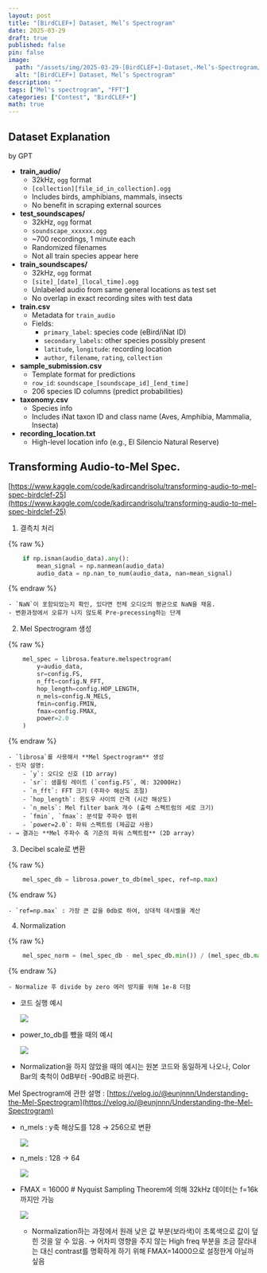 ```yaml
---
layout: post
title: "[BirdCLEF+] Dataset, Mel’s Spectrogram"
date: 2025-03-29
draft: true
published: false
pin: false
image:
  path: "/assets/img/2025-03-29-[BirdCLEF+]-Dataset,-Mel’s-Spectrogram/0.png"
  alt: "[BirdCLEF+] Dataset, Mel’s Spectrogram"
description: ""
tags: ["Mel's spectrogram", "FFT"]
categories: ["Contest", "BirdCLEF+"]
math: true
---
```



## Dataset Explanation


by GPT

- **train_audio/**
	- 32kHz, `ogg` format
	- `[collection][file_id_in_collection].ogg`
	- Includes birds, amphibians, mammals, insects
	- No benefit in scraping external sources
- **test_soundscapes/**
	- 32kHz, `ogg` format
	- `soundscape_xxxxxx.ogg`
	- ~700 recordings, 1 minute each
	- Randomized filenames
	- Not all train species appear here
- **train_soundscapes/**
	- 32kHz, `ogg` format
	- `[site]_[date]_[local_time].ogg`
	- Unlabeled audio from same general locations as test set
	- No overlap in exact recording sites with test data
- **train.csv**
	- Metadata for `train_audio`
	- Fields:
		- `primary_label`: species code (eBird/iNat ID)
		- `secondary_labels`: other species possibly present
		- `latitude`, `longitude`: recording location
		- `author`, `filename`, `rating`, `collection`
- **sample_submission.csv**
	- Template format for predictions
	- `row_id`: `soundscape_[soundscape_id]_[end_time]`
	- 206 species ID columns (predict probabilities)
- **taxonomy.csv**
	- Species info
	- Includes iNat taxon ID and class name (Aves, Amphibia, Mammalia, Insecta)
- **recording_location.txt**
	- High-level location info (e.g., El Silencio Natural Reserve)

## Transforming Audio-to-Mel Spec.


[https://www.kaggle.com/code/kadircandrisolu/transforming-audio-to-mel-spec-birdclef-25](https://www.kaggle.com/code/kadircandrisolu/transforming-audio-to-mel-spec-birdclef-25)

1. 결측치 처리

	
{% raw %}
```python
	if np.isnan(audio_data).any():
	    mean_signal = np.nanmean(audio_data)
	    audio_data = np.nan_to_num(audio_data, nan=mean_signal)
```
{% endraw %}


	- `NaN`이 포함되었는지 확인, 있다면 전체 오디오의 평균으로 NaN을 채움.
	- 변환과정에서 오류가 나지 않도록 Pre-precessing하는 단계
2. Mel Spectrogram 생성

	
{% raw %}
```python
	mel_spec = librosa.feature.melspectrogram(
	    y=audio_data,
	    sr=config.FS,
	    n_fft=config.N_FFT,
	    hop_length=config.HOP_LENGTH,
	    n_mels=config.N_MELS,
	    fmin=config.FMIN,
	    fmax=config.FMAX,
	    power=2.0
	)
```
{% endraw %}


	- `librosa`를 사용해서 **Mel Spectrogram** 생성
	- 인자 설명:
		- `y`: 오디오 신호 (1D array)
		- `sr`: 샘플링 레이트 (`config.FS`, 예: 32000Hz)
		- `n_fft`: FFT 크기 (주파수 해상도 조절)
		- `hop_length`: 윈도우 사이의 간격 (시간 해상도)
		- `n_mels`: Mel filter bank 개수 (출력 스펙트럼의 세로 크기)
		- `fmin`, `fmax`: 분석할 주파수 범위
		- `power=2.0`: 파워 스펙트럼 (제곱값 사용)
	- → 결과는 **Mel 주파수 축 기준의 파워 스펙트럼** (2D array)
3. Decibel scale로 변환

	
{% raw %}
```python
	mel_spec_db = librosa.power_to_db(mel_spec, ref=np.max)
```
{% endraw %}


	- `ref=np.max` : 가장 큰 값을 0db로 하여, 상대적 데시벨을 계산
4. Normalization

	
{% raw %}
```python
	mel_spec_norm = (mel_spec_db - mel_spec_db.min()) / (mel_spec_db.max() - mel_spec_db.min() + 1e-8)
```
{% endraw %}


	- Normalize 후 divide by zero 에러 방지를 위해 1e-8 더함
- 코드 실행 예시

	![](/assets/img/2025-03-29-[BirdCLEF+]-Dataset,-Mel’s-Spectrogram/0.png)

- power_to_db를 뺐을 때의 예시

	![](/assets/img/2025-03-29-[BirdCLEF+]-Dataset,-Mel’s-Spectrogram/1.png)

- Normalization을 하지 않았을 때의 예시는 원본 코드와 동일하게 나오나, Color Bar의 축척이 0dB부터 -90dB로 바뀐다.

Mel Spectrogram에 관한 설명 : [https://velog.io/@eunjnnn/Understanding-the-Mel-Spectrogram](https://velog.io/@eunjnnn/Understanding-the-Mel-Spectrogram)

- n_mels : y축 해상도를 128 → 256으로 변환

	![](/assets/img/2025-03-29-[BirdCLEF+]-Dataset,-Mel’s-Spectrogram/2.png)

- n_mels : 128 → 64

	![](/assets/img/2025-03-29-[BirdCLEF+]-Dataset,-Mel’s-Spectrogram/3.png)

- FMAX = 16000 # Nyquist Sampling Theorem에 의해 32kHz 데이터는 f=16k까지만 가능

	![](/assets/img/2025-03-29-[BirdCLEF+]-Dataset,-Mel’s-Spectrogram/4.png)

	- Normalization하는 과정에서 원래 낮은 값 부분(보라색)이 초록색으로 값이 덮힌 것을 알 수 있음. → 어차피 영향을 주지 않는 High freq 부분을 조금 잘라내는 대신 contrast를 명확하게 하기 위해 FMAX=14000으로 설정한게 아닐까 싶음

<script>
  window.MathJax = {
    tex: {
      macros: {
        R: "\\mathbb{R}",
        N: "\\mathbb{N}",
        Z: "\\mathbb{Z}",
        Q: "\\mathbb{Q}",
        C: "\\mathbb{C}",
        proj: "\\operatorname{proj}",
        rank: "\\operatorname{rank}",
        im: "\\operatorname{im}",
        dom: "\\operatorname{dom}",
        codom: "\\operatorname{codom}",
        argmax: "\\operatorname*{arg\,max}",
        argmin: "\\operatorname*{arg\,min}",
        "\{": "\\lbrace",
        "\}": "\\rbrace",
        sub: "\\subset",
        sup: "\\supset",
        sube: "\\subseteq",
        supe: "\\supseteq"
      },
      tags: "ams",
      strict: false, 
      inlineMath: [["$", "$"], ["\\(", "\\)"]],
      displayMath: [["$$", "$$"], ["\\[", "\\]"]]
    },
    options: {
      skipHtmlTags: ["script", "noscript", "style", "textarea", "pre"]
    }
  };
</script>
<script async src="https://cdn.jsdelivr.net/npm/mathjax@3/es5/tex-mml-chtml.js"></script>
